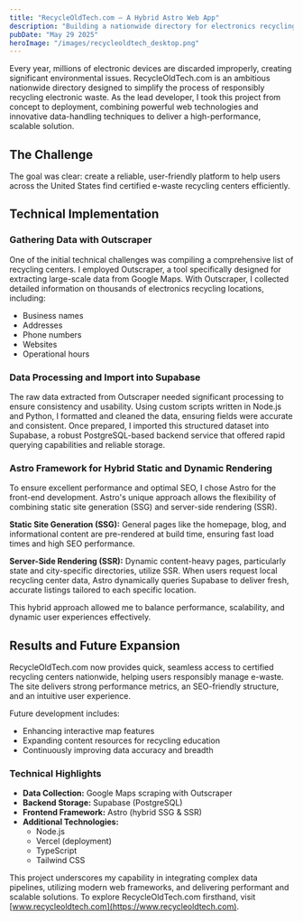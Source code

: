 ```yaml
---
title: "RecycleOldTech.com – A Hybrid Astro Web App"
description: "Building a nationwide directory for electronics recycling"
pubDate: "May 29 2025"
heroImage: "/images/recycleoldtech_desktop.png"
---
```


Every year, millions of electronic devices are discarded improperly, creating significant environmental issues. RecycleOldTech.com is an ambitious nationwide directory designed to simplify the process of responsibly recycling electronic waste. As the lead developer, I took this project from concept to deployment, combining powerful web technologies and innovative data-handling techniques to deliver a high-performance, scalable solution.

## The Challenge

The goal was clear: create a reliable, user-friendly platform to help users across the United States find certified e-waste recycling centers efficiently.

## Technical Implementation

### Gathering Data with Outscraper

One of the initial technical challenges was compiling a comprehensive list of recycling centers. I employed Outscraper, a tool specifically designed for extracting large-scale data from Google Maps. With Outscraper, I collected detailed information on thousands of electronics recycling locations, including:

- Business names
- Addresses
- Phone numbers
- Websites
- Operational hours

### Data Processing and Import into Supabase

The raw data extracted from Outscraper needed significant processing to ensure consistency and usability. Using custom scripts written in Node.js and Python, I formatted and cleaned the data, ensuring fields were accurate and consistent. Once prepared, I imported this structured dataset into Supabase, a robust PostgreSQL-based backend service that offered rapid querying capabilities and reliable storage.

### Astro Framework for Hybrid Static and Dynamic Rendering

To ensure excellent performance and optimal SEO, I chose Astro for the front-end development. Astro's unique approach allows the flexibility of combining static site generation (SSG) and server-side rendering (SSR).

**Static Site Generation (SSG):** General pages like the homepage, blog, and informational content are pre-rendered at build time, ensuring fast load times and high SEO performance.

**Server-Side Rendering (SSR):** Dynamic content-heavy pages, particularly state and city-specific directories, utilize SSR. When users request local recycling center data, Astro dynamically queries Supabase to deliver fresh, accurate listings tailored to each specific location.

This hybrid approach allowed me to balance performance, scalability, and dynamic user experiences effectively.

## Results and Future Expansion

RecycleOldTech.com now provides quick, seamless access to certified recycling centers nationwide, helping users responsibly manage e-waste. The site delivers strong performance metrics, an SEO-friendly structure, and an intuitive user experience.

Future development includes:

- Enhancing interactive map features
- Expanding content resources for recycling education
- Continuously improving data accuracy and breadth

### Technical Highlights

- **Data Collection:** Google Maps scraping with Outscraper
- **Backend Storage:** Supabase (PostgreSQL)
- **Frontend Framework:** Astro (hybrid SSG & SSR)
- **Additional Technologies:**
  - Node.js
  - Vercel (deployment)
  - TypeScript
  - Tailwind CSS

This project underscores my capability in integrating complex data pipelines, utilizing modern web frameworks, and delivering performant and scalable solutions. To explore RecycleOldTech.com firsthand, visit [www.recycleoldtech.com](https://www.recycleoldtech.com).
